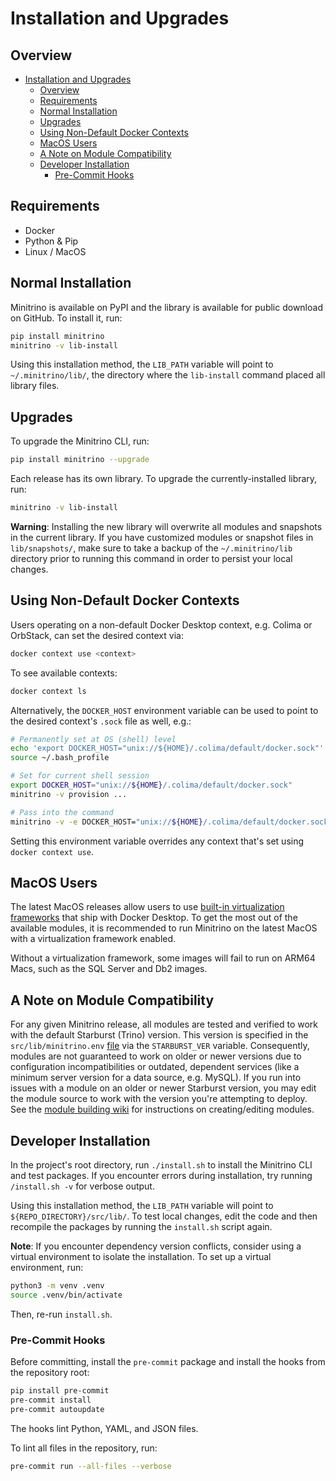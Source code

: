 # Installation and Upgrades

## Overview

- [Installation and Upgrades](#installation-and-upgrades)
  - [Overview](#overview)
  - [Requirements](#requirements)
  - [Normal Installation](#normal-installation)
  - [Upgrades](#upgrades)
  - [Using Non-Default Docker Contexts](#using-non-default-docker-contexts)
  - [MacOS Users](#macos-users)
  - [A Note on Module Compatibility](#a-note-on-module-compatibility)
  - [Developer Installation](#developer-installation)
    - [Pre-Commit Hooks](#pre-commit-hooks)

## Requirements

- Docker
- Python & Pip
- Linux / MacOS

## Normal Installation

Minitrino is available on PyPI and the library is available for public download
on GitHub. To install it, run:

```sh
pip install minitrino
minitrino -v lib-install
```

Using this installation method, the `LIB_PATH` variable will point to
`~/.minitrino/lib/`, the directory where the `lib-install` command placed all
library files.

## Upgrades

To upgrade the Minitrino CLI, run:

```sh
pip install minitrino --upgrade
```

Each release has its own library. To upgrade the currently-installed library,
run:

```sh
minitrino -v lib-install
```

**Warning**: Installing the new library will overwrite all modules and snapshots
in the current library. If you have customized modules or snapshot files in
`lib/snapshots/`, make sure to take a backup of the `~/.minitrino/lib` directory
prior to running this command in order to persist your local changes.

## Using Non-Default Docker Contexts

Users operating on a non-default Docker Desktop context, e.g. Colima or
OrbStack, can set the desired context via:

```sh
docker context use <context>
```

To see available contexts:

```sh
docker context ls
```

Alternatively, the `DOCKER_HOST` environment variable can be used to point to
the desired context's `.sock` file as well, e.g.:

```sh
# Permanently set at OS (shell) level
echo 'export DOCKER_HOST="unix://${HOME}/.colima/default/docker.sock"' >> ~/.bash_profile
source ~/.bash_profile

# Set for current shell session
export DOCKER_HOST="unix://${HOME}/.colima/default/docker.sock"
minitrino -v provision ...

# Pass into the command
minitrino -v -e DOCKER_HOST="unix://${HOME}/.colima/default/docker.sock" provision ...
```

Setting this environment variable overrides any context that's set using
`docker context use`.

## MacOS Users

The latest MacOS releases allow users to use
[built-in virtualization frameworks](https://docs.docker.com/desktop/settings/mac/)
that ship with Docker Desktop. To get the most out of the available modules, it
is recommended to run Minitrino on the latest MacOS with a virtualization
framework enabled.

Without a virtualization framework, some images will fail to run on ARM64 Macs,
such as the SQL Server and Db2 images.

## A Note on Module Compatibility

For any given Minitrino release, all modules are tested and verified to work
with the default Starburst (Trino) version. This version is specified in the
`src/lib/minitrino.env`
[file](https://github.com/jefflester/minitrino/blob/master/src/lib/minitrino.env)
via the `STARBURST_VER` variable. Consequently, modules are not guaranteed to
work on older or newer versions due to configuration incompatibilities or
outdated, dependent services (like a minimum server version for a data source,
e.g. MySQL). If you run into issues with a module on an older or newer Starburst
version, you may edit the module source to work with the version you're
attempting to deploy. See the
[module building wiki](https://github.com/jefflester/minitrino/wiki/Build-a-Module)
for instructions on creating/editing modules.

## Developer Installation

In the project's root directory, run `./install.sh` to install the Minitrino CLI
and test packages. If you encounter errors during installation, try running
`/install.sh -v` for verbose output.

Using this installation method, the `LIB_PATH` variable will point to
`${REPO_DIRECTORY}/src/lib/`. To test local changes, edit the code and then
recompile the packages by running the `install.sh` script again.

**Note**: If you encounter dependency version conflicts, consider using a
virtual environment to isolate the installation. To set up a virtual
environment, run:

```sh
python3 -m venv .venv
source .venv/bin/activate
```

Then, re-run `install.sh`.

### Pre-Commit Hooks

Before committing, install the `pre-commit` package and install the hooks from
the repository root:

```sh
pip install pre-commit
pre-commit install
pre-commit autoupdate
```

The hooks lint Python, YAML, and JSON files.

To lint all files in the repository, run:

```sh
pre-commit run --all-files --verbose
```
